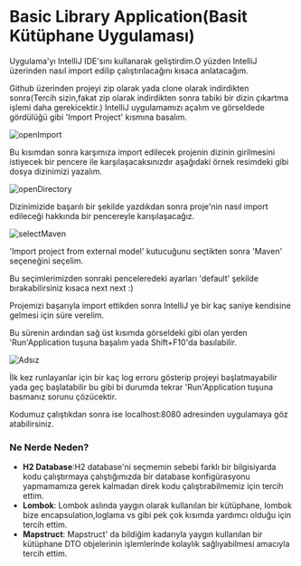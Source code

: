  # Basic Library Application(Basit Kütüphane Uygulaması)


  Uygulama'yı IntelliJ IDE'sını kullanarak geliştirdim.O yüzden IntelliJ üzerinden nasıl import edilip çalıştırılacağını kısaca anlatacağım.
  
  Github üzerinden projeyi zip olarak yada clone olarak indirdikten sonra(Tercih sizin,fakat zip olarak indirdikten sonra tabiki bir dizin çıkartma işlemi daha gerekicektir.)
  IntelliJ uygulamamızı açalım ve görseldede gördülüğü gibi 'Import Project' kısmına basalım.
  
  ![openImport](https://user-images.githubusercontent.com/45934056/95691096-3f48f000-0c25-11eb-9e48-fc448c213034.png)
  
  Bu kısımdan sonra karşımıza import edilecek projenin dizinin girilmesini istiyecek bir pencere ile karşılaşacaksınızdır aşağıdaki örnek
  resimdeki gibi dosya dizinimizi yazalım.
  
  ![openDirectory](https://user-images.githubusercontent.com/45934056/95691181-e594f580-0c25-11eb-9b23-373056aaf865.png)
  
  Dizinimizide başarılı bir şekilde yazdıkdan sonra proje'nin nasıl import edileceği hakkında bir pencereyle karışılaşacağız.
  
  ![selectMaven](https://user-images.githubusercontent.com/45934056/95691232-4b817d00-0c26-11eb-84bb-b27187f8ef4a.png)
  
  'Import project from external model' kutucuğunu seçtikten sonra 'Maven' seçeneğini seçelim.
  
  Bu seçimlerimizden sonraki penceleredeki ayarları 'default' şekilde bırakabilirsiniz kısaca next next :) 
  
  Projemizi başarıyla import ettikden sonra IntelliJ ye bir kaç saniye kendisine gelmesi için süre verelim.
  
  Bu sürenin ardından sağ üst kısımda görseldeki gibi olan yerden 'Run'Application tuşuna başalım yada Shift+F10'da basılabilir.
  
 ![Adsız](https://user-images.githubusercontent.com/45934056/95691301-cd71a600-0c26-11eb-8396-14c77daf5a6a.png)

  İlk kez runlayanlar için bir kaç log erroru gösterip projeyi başlatmayabilir yada geç başlatabilir bu gibi bi durumda tekrar 'Run'Application
  tuşuna basmanız sorunu çözücektir.
  
  Kodumuz çalıştıkdan sonra ise localhost:8080 adresinden uygulamaya göz atabilirsiniz.
  
  
  
  ### Ne Nerde Neden?
  - <b>H2 Database</b>:H2 database'ni seçmemin sebebi farklı bir bilgisiyarda kodu çalıştırmaya çalıştığımızda bir database konfigürasyonu yapmamamıza gerek kalmadan direk kodu        çalıştırabilmemiz için tercih ettim.
  - <b>Lombok</b>: Lombok aslında yaygın olarak kullanılan bir kütüphane, lombok bize encapsulation,loglama vs gibi pek çok kısımda yardımcı olduğu için tercih ettim.
  - <b>Mapstruct</b>: Mapstruct' da bildiğim kadarıyla yaygın kullanılan bir kütüphane DTO objelerinin işlemlerinde kolaylık sağlıyabilmesi amacıyla tercih ettim.

